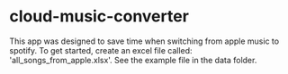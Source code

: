 # cloud-music-converter

This app was designed to save time when switching from apple music to spotify.
To get started, create an excel file called: 'all_songs_from_apple.xlsx'. See the example file in the data folder.
